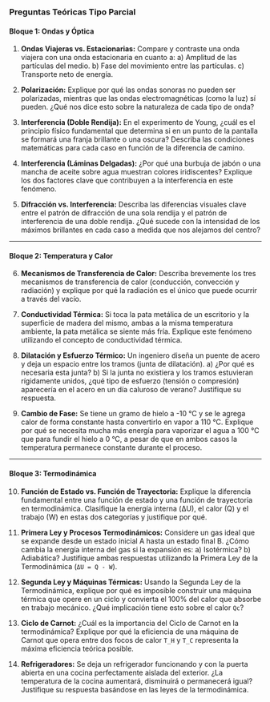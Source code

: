 ### Preguntas Teóricas Tipo Parcial

#### **Bloque 1: Ondas y Óptica**

1.  **Ondas Viajeras vs. Estacionarias:** Compare y contraste una onda viajera con una onda estacionaria en cuanto a:
    a) Amplitud de las partículas del medio.
    b) Fase del movimiento entre las partículas.
    c) Transporte neto de energía.

2.  **Polarización:** Explique por qué las ondas sonoras no pueden ser polarizadas, mientras que las ondas electromagnéticas (como la luz) sí pueden. ¿Qué nos dice esto sobre la naturaleza de cada tipo de onda?

3.  **Interferencia (Doble Rendija):** En el experimento de Young, ¿cuál es el principio físico fundamental que determina si en un punto de la pantalla se formará una franja brillante o una oscura? Describa las condiciones matemáticas para cada caso en función de la diferencia de camino.

4.  **Interferencia (Láminas Delgadas):** ¿Por qué una burbuja de jabón o una mancha de aceite sobre agua muestran colores iridiscentes? Explique los dos factores clave que contribuyen a la interferencia en este fenómeno.

5.  **Difracción vs. Interferencia:** Describa las diferencias visuales clave entre el patrón de difracción de una sola rendija y el patrón de interferencia de una doble rendija. ¿Qué sucede con la intensidad de los máximos brillantes en cada caso a medida que nos alejamos del centro?

---

#### **Bloque 2: Temperatura y Calor**

6.  **Mecanismos de Transferencia de Calor:** Describa brevemente los tres mecanismos de transferencia de calor (conducción, convección y radiación) y explique por qué la radiación es el único que puede ocurrir a través del vacío.

7.  **Conductividad Térmica:** Si toca la pata metálica de un escritorio y la superficie de madera del mismo, ambas a la misma temperatura ambiente, la pata metálica se siente más fría. Explique este fenómeno utilizando el concepto de conductividad térmica.

8.  **Dilatación y Esfuerzo Térmico:** Un ingeniero diseña un puente de acero y deja un espacio entre los tramos (junta de dilatación).
    a) ¿Por qué es necesaria esta junta?
    b) Si la junta no existiera y los tramos estuvieran rígidamente unidos, ¿qué tipo de esfuerzo (tensión o compresión) aparecería en el acero en un día caluroso de verano? Justifique su respuesta.

9.  **Cambio de Fase:** Se tiene un gramo de hielo a -10 °C y se le agrega calor de forma constante hasta convertirlo en vapor a 110 °C. Explique por qué se necesita mucha más energía para vaporizar el agua a 100 °C que para fundir el hielo a 0 °C, a pesar de que en ambos casos la temperatura permanece constante durante el proceso.

---

#### **Bloque 3: Termodinámica**

10. **Función de Estado vs. Función de Trayectoria:** Explique la diferencia fundamental entre una función de estado y una función de trayectoria en termodinámica. Clasifique la energía interna (ΔU), el calor (Q) y el trabajo (W) en estas dos categorías y justifique por qué.

11. **Primera Ley y Procesos Termodinámicos:** Considere un gas ideal que se expande desde un estado inicial A hasta un estado final B. ¿Cómo cambia la energía interna del gas si la expansión es:
    a) Isotérmica?
    b) Adiabática?
    Justifique ambas respuestas utilizando la Primera Ley de la Termodinámica (`ΔU = Q - W`).

12. **Segunda Ley y Máquinas Térmicas:** Usando la Segunda Ley de la Termodinámica, explique por qué es imposible construir una máquina térmica que opere en un ciclo y convierta el 100% del calor que absorbe en trabajo mecánico. ¿Qué implicación tiene esto sobre el calor `Qc`?

13. **Ciclo de Carnot:** ¿Cuál es la importancia del Ciclo de Carnot en la termodinámica? Explique por qué la eficiencia de una máquina de Carnot que opera entre dos focos de calor `T_H` y `T_C` representa la máxima eficiencia teórica posible.

14. **Refrigeradores:** Se deja un refrigerador funcionando y con la puerta abierta en una cocina perfectamente aislada del exterior. ¿La temperatura de la cocina aumentará, disminuirá o permanecerá igual? Justifique su respuesta basándose en las leyes de la termodinámica.
